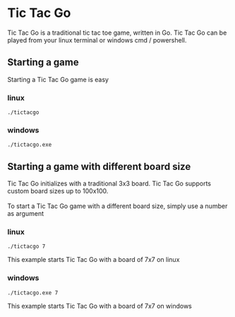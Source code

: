 # Tic Tac Go
Tic Tac Go is a traditional tic tac toe game, written in Go.
Tic Tac Go can be played from your linux terminal or windows cmd / powershell.<br>

## Starting a game
Starting a Tic Tac Go game is easy

### linux
```
./tictacgo
```

### windows
```
./tictacgo.exe
```

## Starting a game with different board size
Tic Tac Go initializes with a traditional 3x3 board.
Tic Tac Go supports custom board sizes up to 100x100.<br>
<br>
To start a Tic Tac Go game with a different board size, simply use a number as argument<br>

### linux
```
./tictacgo 7
```
This example starts Tic Tac Go with a board of 7x7 on linux

### windows
```
./tictacgo.exe 7
```
This example starts Tic Tac Go with a board of 7x7 on windows
